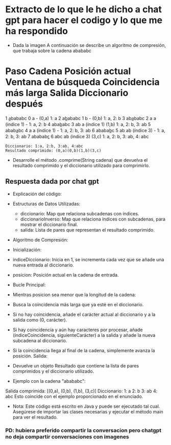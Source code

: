 # Extracto de lo que  le he dicho a chat gpt para hacer el codigo y lo que me ha respondido
- Dada la imagen A continuación se describe un algoritmo de compresión, que trabaja sobre la cadena abababc
# Paso Cadena 	Posición actual 	Ventana de búsqueda 	Coincidencia más larga 	Salida 	Diccionario después
   1 	a̲bababc 	0 	a 	- 	(0,a) 	1: a
   2 	ab̲ababc 	1 	b 	- 	(0,b) 	1: a, 2: b
   3 	aba̲babc 	2 	a 	a (índice 1) 	- 	1: a, 2: b
   4 	abab̲abc 	3 	ab 	a (índice 1) 	(1,b) 	1: a, 2: b, 3: ab
   5 	ababa̲bc 	4 	a 	a (índice 1) 	- 	1: a, 2: b, 3: ab
   6 	ababab̲c 	5 	ab 	ab (índice 3) 	- 	1: a, 2: b, 3: ab
   7 	abababc̲ 	6 	abc 	ab (índice 3) 	(3,c) 	1: a, 2: b, 3: ab, 4: abc

    Diccionario: 1:a, 2:b, 3:ab, 4:abc
    Resultado comprimido: (0,a)(0,b)(1,b)(3,c)

- Desarrolle el método .comprime(String cadena) que devuelva el resultado comprimido y el diccionario utilizado para comprimirlo.

## Respuesta dada por chat gpt

- Explicación del código:

- Estructuras de Datos Utilizadas:

  - diccionario: Map que relaciona subcadenas con índices.
  - diccionarioInverso: Map que relaciona índices con subcadenas, para mostrar el diccionario final.
  - salida: Lista de pares que representan el resultado comprimido.
  
- Algoritmo de Compresión:

 - Inicialización:
 - indiceDiccionario: Inicia en 1, se incrementa cada vez que se añade una nueva entrada al diccionario.
 - posicion: Posición actual en la cadena de entrada.
- Bucle Principal:
- Mientras posicion sea menor que la longitud de la cadena:
- Busca la coincidencia más larga que ya esté en el diccionario.
- Si no hay coincidencia, añade el carácter actual al diccionario y a la salida como (0, carácter).
- Si hay coincidencia y aún hay caracteres por procesar, añade (índiceCoincidencia, siguienteCarácter) a la salida y añade la nueva subcadena al diccionario.
- Si la coincidencia llega al final de la cadena, simplemente avanza la posición.
Salida:
- Devuelve un objeto Resultado que contiene la lista de pares comprimidos y el diccionario utilizado.
- Ejemplo con la cadena "abababc":

Salida comprimida: [(0,a), (0,b), (1,b), (3,c)]
Diccionario:
1: a
2: b
3: ab
4: abc
Esto coincide con el ejemplo proporcionado en el enunciado.

 - Nota: Este código está escrito en Java y puede ser ejecutado tal cual. Asegúrese de importar las clases necesarias y ejecutar el método main para ver el resultado.

 ### PD: hubiera preferido compartir la conversacion pero chatgpt no deja compartir conversaciones con imagenes